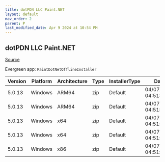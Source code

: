 ```yaml
---
title: dotPDN LLC Paint.NET
layout: default
nav_order: 2
parent: P
last_modified_date: Apr 9 2024 at 10:54 PM
---
```


## dotPDN LLC Paint.NET

[Source](https://getpaint.net/)

Evergreen app: `PaintDotNetOfflineInstaller`

| Version | Platform | Architecture | Type | InstallerType | Date                | Size     | URI                                                                                                                                                                                                                  |
| ------- | -------- | ------------ | ---- | ------------- | ------------------- | -------- | -------------------------------------------------------------------------------------------------------------------------------------------------------------------------------------------------------------------- |
| 5.0.13  | Windows  | ARM64        | zip  | Default       | 04/07/2023 04:51:31 | 58026078 | [https://github.com/paintdotnet/release/releases/download/v5.0.13/paint.net.5.0.13.install.arm64.zip](https://github.com/paintdotnet/release/releases/download/v5.0.13/paint.net.5.0.13.install.arm64.zip)           |
| 5.0.13  | Windows  | ARM64        | zip  | Default       | 04/07/2023 04:51:31 | 67075118 | [https://github.com/paintdotnet/release/releases/download/v5.0.13/paint.net.5.0.13.winmsi.arm64.zip](https://github.com/paintdotnet/release/releases/download/v5.0.13/paint.net.5.0.13.winmsi.arm64.zip)             |
| 5.0.13  | Windows  | x64          | zip  | Default       | 04/07/2023 04:51:31 | 65526921 | [https://github.com/paintdotnet/release/releases/download/v5.0.13/paint.net.5.0.13.install.x64.zip](https://github.com/paintdotnet/release/releases/download/v5.0.13/paint.net.5.0.13.install.x64.zip)               |
| 5.0.13  | Windows  | x64          | zip  | Default       | 04/07/2023 04:51:31 | 74036055 | [https://github.com/paintdotnet/release/releases/download/v5.0.13/paint.net.5.0.13.winmsi.x64.zip](https://github.com/paintdotnet/release/releases/download/v5.0.13/paint.net.5.0.13.winmsi.x64.zip)                 |
| 5.0.13  | Windows  | x86          | zip  | Default       | 04/07/2023 04:51:31 | 764318   | [https://github.com/paintdotnet/release/releases/download/v5.0.13/paint.net.5.0.13.install.anycpu.web.zip](https://github.com/paintdotnet/release/releases/download/v5.0.13/paint.net.5.0.13.install.anycpu.web.zip) |
